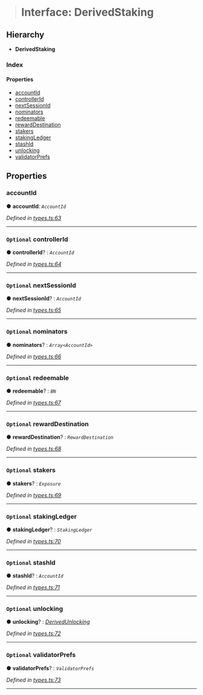 > # Interface: DerivedStaking

## Hierarchy

* **DerivedStaking**

### Index

#### Properties

* [accountId](_types_.derivedstaking.md#accountid)
* [controllerId](_types_.derivedstaking.md#optional-controllerid)
* [nextSessionId](_types_.derivedstaking.md#optional-nextsessionid)
* [nominators](_types_.derivedstaking.md#optional-nominators)
* [redeemable](_types_.derivedstaking.md#optional-redeemable)
* [rewardDestination](_types_.derivedstaking.md#optional-rewarddestination)
* [stakers](_types_.derivedstaking.md#optional-stakers)
* [stakingLedger](_types_.derivedstaking.md#optional-stakingledger)
* [stashId](_types_.derivedstaking.md#optional-stashid)
* [unlocking](_types_.derivedstaking.md#optional-unlocking)
* [validatorPrefs](_types_.derivedstaking.md#optional-validatorprefs)

## Properties

###  accountId

● **accountId**: *`AccountId`*

*Defined in [types.ts:63](https://github.com/polkadot-js/api/blob/d027eb0/packages/api-derive/src/types.ts#L63)*

___

### `Optional` controllerId

● **controllerId**? : *`AccountId`*

*Defined in [types.ts:64](https://github.com/polkadot-js/api/blob/d027eb0/packages/api-derive/src/types.ts#L64)*

___

### `Optional` nextSessionId

● **nextSessionId**? : *`AccountId`*

*Defined in [types.ts:65](https://github.com/polkadot-js/api/blob/d027eb0/packages/api-derive/src/types.ts#L65)*

___

### `Optional` nominators

● **nominators**? : *`Array<AccountId>`*

*Defined in [types.ts:66](https://github.com/polkadot-js/api/blob/d027eb0/packages/api-derive/src/types.ts#L66)*

___

### `Optional` redeemable

● **redeemable**? : *`BN`*

*Defined in [types.ts:67](https://github.com/polkadot-js/api/blob/d027eb0/packages/api-derive/src/types.ts#L67)*

___

### `Optional` rewardDestination

● **rewardDestination**? : *`RewardDestination`*

*Defined in [types.ts:68](https://github.com/polkadot-js/api/blob/d027eb0/packages/api-derive/src/types.ts#L68)*

___

### `Optional` stakers

● **stakers**? : *`Exposure`*

*Defined in [types.ts:69](https://github.com/polkadot-js/api/blob/d027eb0/packages/api-derive/src/types.ts#L69)*

___

### `Optional` stakingLedger

● **stakingLedger**? : *`StakingLedger`*

*Defined in [types.ts:70](https://github.com/polkadot-js/api/blob/d027eb0/packages/api-derive/src/types.ts#L70)*

___

### `Optional` stashId

● **stashId**? : *`AccountId`*

*Defined in [types.ts:71](https://github.com/polkadot-js/api/blob/d027eb0/packages/api-derive/src/types.ts#L71)*

___

### `Optional` unlocking

● **unlocking**? : *[DerivedUnlocking](../modules/_types_.md#derivedunlocking)*

*Defined in [types.ts:72](https://github.com/polkadot-js/api/blob/d027eb0/packages/api-derive/src/types.ts#L72)*

___

### `Optional` validatorPrefs

● **validatorPrefs**? : *`ValidatorPrefs`*

*Defined in [types.ts:73](https://github.com/polkadot-js/api/blob/d027eb0/packages/api-derive/src/types.ts#L73)*

___